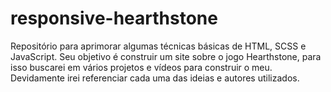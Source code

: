 # responsive-hearthstone
Repositório para aprimorar algumas técnicas básicas de HTML, SCSS e JavaScript. Seu objetivo é construir um site sobre o jogo Hearthstone, para isso buscarei em vários projetos e vídeos para construir o meu. Devidamente irei referenciar cada uma das ideias e autores utilizados. 
